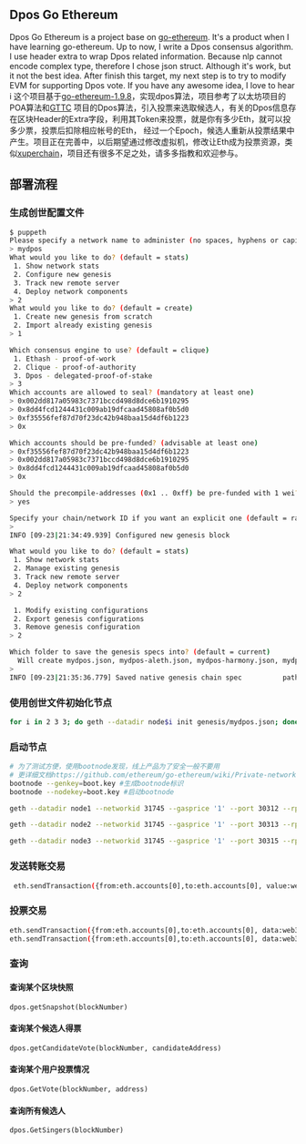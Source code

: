 ## Dpos Go Ethereum
Dpos Go Ethereum is a project base on [go-ethereum](https://github.com/ethereum/go-ethereum). It's a product when I have learning go-ethereum.
Up to now, I write a Dpos consensus algorithm. I use header extra to wrap Dpos related information. Because nlp cannot encode complex type, therefore I 
chose json struct. Although it's work, but it not the best idea. 
After finish this target, my next step is to try to modify EVM for supporting Dpos vote. If you have any awesome idea, I love to hear i
这个项目基于[go-ethereum-1.9.8](https://github.com/ethereum/go-ethereum/tree/v1.9.8)，实现dpos算法，项目参考了以太坊项目的POA算法和[GTTC](https://github.com/TTCECO/gttc)
项目的Dpos算法，引入投票来选取候选人，有关的Dpos信息存在区块Header的Extra字段，利用其Token来投票，就是你有多少Eth，就可以投多少票，投票后扣除相应帐号的Eth，
经过一个Epoch，候选人重新从投票结果中产生。项目正在完善中，以后期望通过修改虚拟机，修改让Eth成为投票资源，类似[xuperchain](https://github.com/xuperchain/xuperchain)，项目还有很多不足之处，请多多指教和欢迎参与。

## 部署流程

###  生成创世配置文件

```sh
$ puppeth
Please specify a network name to administer (no spaces, hyphens or capital letters please)
> mydpos
What would you like to do? (default = stats)
 1. Show network stats
 2. Configure new genesis
 3. Track new remote server
 4. Deploy network components
> 2
What would you like to do? (default = create)
 1. Create new genesis from scratch
 2. Import already existing genesis
> 1

Which consensus engine to use? (default = clique)
 1. Ethash - proof-of-work
 2. Clique - proof-of-authority
 3. Dpos - delegated-proof-of-stake
> 3
Which accounts are allowed to seal? (mandatory at least one)
> 0x002dd817a05983c7371bccd498d8dce6b1910295
> 0x8dd4fcd1244431c009ab19dfcaad45808af0b5d0
> 0xf35556fef87d70f23dc42b948baa15d4df6b1223
> 0x

Which accounts should be pre-funded? (advisable at least one)
> 0xf35556fef87d70f23dc42b948baa15d4df6b1223
> 0x002dd817a05983c7371bccd498d8dce6b1910295
> 0x8dd4fcd1244431c009ab19dfcaad45808af0b5d0
> 0x

Should the precompile-addresses (0x1 .. 0xff) be pre-funded with 1 wei? (advisable yes)
> yes      

Specify your chain/network ID if you want an explicit one (default = random)
> 
INFO [09-23|21:34:49.939] Configured new genesis block 

What would you like to do? (default = stats)
 1. Show network stats
 2. Manage existing genesis
 3. Track new remote server
 4. Deploy network components
> 2

 1. Modify existing configurations
 2. Export genesis configurations
 3. Remove genesis configuration
> 2

Which folder to save the genesis specs into? (default = current)
  Will create mydpos.json, mydpos-aleth.json, mydpos-harmony.json, mydpos-parity.json
> 
INFO [09-23|21:35:36.779] Saved native genesis chain spec          path=mydpos.json

```

### 使用创世文件初始化节点

```sh
for i in 2 3 3; do geth --datadir node$i init genesis/mydpos.json; done
```



### 启动节点

```sh
# 为了测试方便，使用bootnode发现，线上产品为了安全一般不要用
# 更详细文档https://github.com/ethereum/go-ethereum/wiki/Private-network
bootnode --genkey=boot.key #生成bootnode标识
bootnode --nodekey=boot.key #启动bootnode
```

```sh
geth --datadir node1 --networkid 31745 --gasprice '1' --port 30312 --rpc --rpcaddr '0.0.0.0' --rpcport 8501 --rpcapi 'personal,db,eth,net,web3,txpool,miner,dpos'  --bootnodes 'enode://e37fabfbf0744a934909602f2f8a7f3669fee10f7508c12d4524a051efa4aecec60fcb314e697f4f5ffcec6ea3859f03a6de66e20906353016fdff4d2b20768a@127.0.0.1:0?discport=30301' --allow-insecure-unlock --unlock 002dd817a05983c7371bccd498d8dce6b1910295
```

```sh
geth --datadir node2 --networkid 31745 --gasprice '1' --port 30313 --rpc --rpcaddr '0.0.0.0' --rpcport 8502 --rpcapi 'personal,db,eth,net,web3,txpool,miner,dpos'  --bootnodes 'enode://e37fabfbf0744a934909602f2f8a7f3669fee10f7508c12d4524a051efa4aecec60fcb314e697f4f5ffcec6ea3859f03a6de66e20906353016fdff4d2b20768a@127.0.0.1:0?discport=30301' --allow-insecure-unlock --unlock 8dd4fcd1244431c009ab19dfcaad45808af0b5d0
```

```sh
geth --datadir node3 --networkid 31745 --gasprice '1' --port 30315 --rpc --rpcaddr '0.0.0.0' --rpcport 8504 --rpcapi 'personal,db,eth,net,web3,txpool,miner,dpos'  --bootnodes 'enode://e37fabfbf0744a934909602f2f8a7f3669fee10f7508c12d4524a051efa4aecec60fcb314e697f4f5ffcec6ea3859f03a6de66e20906353016fdff4d2b20768a@127.0.0.1:0?discport=30301' --allow-insecure-unlock --unlock f35556fef87d70f23dc42b948baa15d4df6b1223
```

### 发送转账交易

```sh
 eth.sendTransaction({from:eth.accounts[0],to:eth.accounts[0], value:web3.toWei(1,'ether')});
```

### 投票交易

```sh
eth.sendTransaction({from:eth.accounts[0],to:eth.accounts[0], data:web3.toHex("vote:1000000")});
eth.sendTransaction({from:eth.accounts[0],to:eth.accounts[0], data:web3.toHex("cancel")})
```

### 查询
#### 查询某个区块快照
```
dpos.getSnapshot(blockNumber)
```
#### 查询某个候选人得票
```
dpos.getCandidateVote(blockNumber, candidateAddress)
```
#### 查询某个用户投票情况
```
dpos.GetVote(blockNumber, address)
```
#### 查询所有候选人
```
dpos.GetSingers(blockNumber)
```

